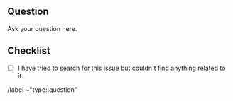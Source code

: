 ## Question

Ask your question here.

## Checklist
- [ ] I have tried to search for this issue but couldn't find anything related to it.

/label ~"type::question"

